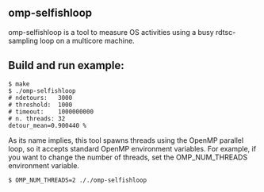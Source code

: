 ## omp-selfishloop

omp-selfishloop is a tool to measure OS activities using a busy
rdtsc-sampling loop on a multicore machine.

## Build and run example:

```
$ make
$ ./omp-selfishloop
# ndetours:   3000
# threshold:  1000
# timeout:    1000000000
# n. threads: 32
detour_mean=0.900440 %
```

As its name implies, this tool spawns threads using the OpenMP
parallel loop, so it accepts standard OpenMP environment variables.
For example, if you want to change the number of threads, set the
OMP_NUM_THREADS environment variable.

```
$ OMP_NUM_THREADS=2 ././omp-selfishloop
```

